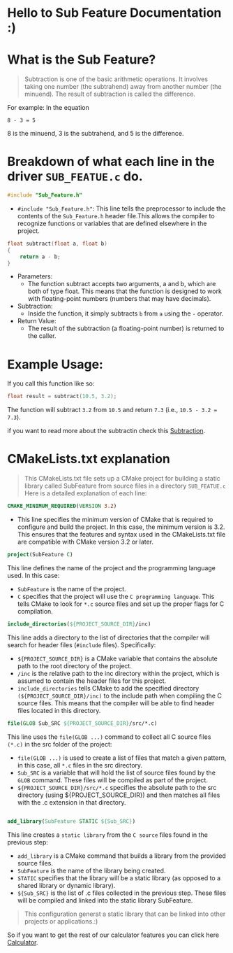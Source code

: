 # Hello to Sub Feature Documentation :)
# What is the Sub Feature?
>Subtraction is one of the basic arithmetic operations. It involves taking one number (the subtrahend) away from another number (the minuend). The result of subtraction is called the difference.

For example: In the equation
```
8 - 3 = 5
```
8 is the minuend, 3 is the subtrahend, and 5 is the difference.

# Breakdown of what each line in the driver `SUB_FEATUE.c` do.
```c
#include "Sub_Feature.h"

```
* `#include "Sub_Feature.h"`: This line tells the preprocessor to include the contents of the `Sub_Feature.h` header file.This allows the compiler to recognize functions or variables that are defined elsewhere in the project.

```c
float subtract(float a, float b)
{
    return a - b;
}
```
* Parameters:
	* The function subtract accepts two arguments, a and b, which are both of type float. This means that the function is designed to work with floating-point numbers (numbers that may have decimals).
* Subtraction:
	* Inside the function, it simply subtracts `b` from `a` using the `-` operator.
* Return Value:
	* The result of the subtraction (a floating-point number) is returned to the caller.
# Example Usage:
If you call this function like so:
```c
float result = subtract(10.5, 3.2);

```
The function will subtract `3.2` from `10.5` and return `7.3` (i.e., `10.5 - 3.2 = 7.3`).

if you want to read more about the subtractin check this [Subtraction](https://www.mathsisfun.com/numbers/subtraction.html).

# CMakeLists.txt explanation
>This CMakeLists.txt file sets up a CMake project for building a static library called SubFeature from source files in a directory `SUB_FEATUE.c`  Here is a detailed explanation of each line:
```cmake
CMAKE_MINIMUM_REQUIRED(VERSION 3.2)
```
* This line specifies the minimum version of CMake that is required to configure and build the project. In this case, the minimum version is 3.2. This ensures that the features and syntax used in the CMakeLists.txt file are compatible with CMake version 3.2 or later.
```cmake
project(SubFeature C)
```
This line defines the name of the project and the programming language used. In this case:
* `SubFeature` is the name of the project.
* `C` specifies that the project will use the `C programming language`. This tells CMake to look for `*.c` source files and set up the proper flags for C compilation.
```cmake
include_directories(${PROJECT_SOURCE_DIR}/inc)
```
This line adds a directory to the list of directories that the compiler will search for header files (`#include` files). Specifically:
* `${PROJECT_SOURCE_DIR}` is a CMake variable that contains the absolute path to the root directory of the project.
* `/inc` is the relative path to the inc directory within the project, which is assumed to contain the header files for this project.
* `include_directories` tells CMake to add the specified directory `(${PROJECT_SOURCE_DIR}/inc)` to the include path when compiling the C source files. This means that the compiler will be able to find header files located in this directory.
```cmake
file(GLOB Sub_SRC ${PROJECT_SOURCE_DIR}/src/*.c)
```
This line uses the `file(GLOB ...)` command to collect all C source files `(*.c)` in the src folder of the project:
* `file(GLOB ...)` is used to create a list of files that match a given pattern, in this case, all `*.c` files in the src directory.
* `Sub_SRC` is a variable that will hold the list of source files found by the `GLOB` command. These files will be compiled as part of the project.
* `${PROJECT_SOURCE_DIR}/src/*.c` specifies the absolute path to the src directory (using ${PROJECT_SOURCE_DIR}) and then matches all files with the .c extension in that directory.
```cmake

add_library(SubFeature STATIC ${Sub_SRC})
```
This line creates a `static library` from the `C source` files found in the previous step:
* `add_library` is a CMake command that builds a library from the provided source files.
* `SubFeature` is the name of the library being created.
* `STATIC` specifies that the library will be a static library (as opposed to a shared library or dynamic library).
* `${Sub_SRC}` is the list of .c files collected in the previous step. These files will be compiled and linked into the static library SubFeature.

>This configuration generat a static library that can be linked into other projects or applications.:)

So if you want to  get the rest of our calculator features you can click here [Calculator](https://github.com/AhmedAlyElGhannam/Git-Calculator-Assignment).



